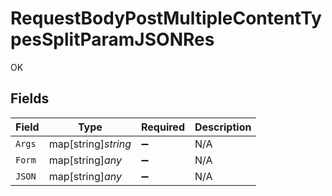 # RequestBodyPostMultipleContentTypesSplitParamJSONRes

OK


## Fields

| Field               | Type                | Required            | Description         |
| ------------------- | ------------------- | ------------------- | ------------------- |
| `Args`              | map[string]*string* | :heavy_minus_sign:  | N/A                 |
| `Form`              | map[string]*any*    | :heavy_minus_sign:  | N/A                 |
| `JSON`              | map[string]*any*    | :heavy_minus_sign:  | N/A                 |